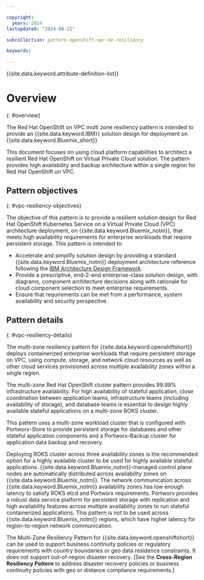 ```yaml
---

copyright:
  years: 2024
lastupdated: "2024-08-21"

subcollection: pattern-openshift-vpc-mz-resiliency

keywords:

---
```


{{site.data.keyword.attribute-definition-list}}

# Overview
{: #overview}

The Red Hat OpenShift on VPC multi zone resiliency pattern is intended to provide an {{site.data.keyword.IBM}} solution design for deployment on {{site.data.keyword.Bluemix_short}}

This document focuses on using cloud platform capabilities to architect a resilient Red Hat OpenShift on Virtual Private Cloud solution. The pattern provides high availability and backup architecture within a single region for Red Hat OpenShift on VPC.

## Pattern objectives
{: #vpc-resiliency-objectives}

The objective of this pattern is to provide a resilient solution design for Red Hat OpenShift Kubernetes Service on a Virtual Private Cloud (VPC) architecture deployment, on {{site.data.keyword.Bluemix_notm}}, that meets high availability requirements for enterprise workloads that require persistent storage. This pattern is intended to:

-   Accelerate and simplify solution design by providing a standard {{site.data.keyword.Bluemix_notm}} deployment architecture reference following the [IBM Architecture Design Framework](/docs/architecture-framework).
-   Provide a prescriptive, end-2-end enterprise-class solution design, with diagrams, component architecture decisions along with rationale for cloud component selection to meet enterprise requirements.
-   Ensure that requirements can be met from a performance, system availability and security perspective.

##  Pattern details
{: #vpc-resiliency-details}

The multi-zone resiliency pattern for {{site.data.keyword.openshiftshort}} deploys containerized enterprise workloads that require persistent storage on VPC, using compute, storage, and network cloud resources as well as other cloud services provisioned across multiple availability zones within a single region.

The multi-zone Red Hat OpenShift cluster pattern provides 99.99% infrastructure availability. For high availability of stateful application, close coordination between application teams, infrastructure teams (including availability of storage), and database teams is essential to design highly available stateful applications on a multi-zone ROKS cluster.

This pattern uses a multi-zone workload cluster that is configured with Portworx-Store to provide persistent storage for databases and other stateful application components and a Portworx-Backup cluster for application data backup and recovery.

Deploying ROKS cluster across three availability zones is the recommended option for a highly available cluster to be used for highly available stateful applications. {{site.data.keyword.Bluemix_notm}}-managed control plane nodes are automatically distributed across availability zones on {{site.data.keyword.Bluemix_notm}}. The network communication across {{site.data.keyword.Bluemix_notm}} availability zones has low enough latency to satisfy ROKS etcd and Portworx requirements. Portworx provides a robust data service platform for persistent storage with replication and high availability features across multiple availability zones to run stateful containerized applications. This pattern is not to be used across {{site.data.keyword.Bluemix_notm}} regions, which have higher latency for region-to-region network communication.

The Multi-Zone Resiliency Pattern for {{site.data.keyword.openshiftshort}} can be used to support business continuity policies or regulatory requirements with country boundaries or geo data residence constraints. It does not support out-of-region disaster recovery. [See the **Cross-Region Resiliency Pattern** to address disaster recovery policies or business continuity policies with geo or distance compliance requirements.]
